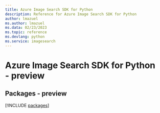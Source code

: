 ```yaml
---
title: Azure Image Search SDK for Python
description: Reference for Azure Image Search SDK for Python
author: lmazuel
ms.author: lmazuel
ms.data: 02/23/2023
ms.topic: reference
ms.devlang: python
ms.service: imagesearch
---
```

# Azure Image Search SDK for Python - preview
## Packages - preview
[!INCLUDE [packages](image-search-index.md)]